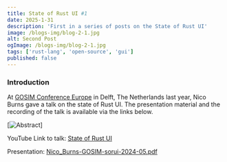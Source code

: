 ```yaml
---
title: State of Rust UI #1
date: 2025-1-31
description: 'First in a series of posts on the State of Rust UI'
image: /blogs-img/blog-2-1.jpg
alt: Second Post
ogImage: /blogs-img/blog-2-1.jpg
tags: ['rust-lang', 'open-source', 'gui']
published: false
---
```


### Introduction

At [GOSIM Conference Europe](https://europe2024.gosim.org/) in Delft, The Netherlands last year, Nico Burns gave a talk on the state of Rust UI.
The presentation material and the recording of the talk is available via the links below.

[![Abstract](/blogs-img/blog-2-2.jpg)]

YouTube Link to talk: [State of Rust UI](https://youtu.be/G9vXU2oXVPw?si=Kj1bJon2bUdHWfcR)

Presentation: [Nico_Burns-GOSIM-sorui-2024-05.pdf](https://cdn.prod.website-files.com/65d7e6309794c80135a17b0c/66424f229c41c4b4ec4f7cfb_Nico_Burns-GOSIM-sorui-2024-05.pdf)


